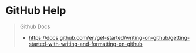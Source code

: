 # GitHub Help
        
> Github Docs
>* https://docs.github.com/en/get-started/writing-on-github/getting-started-with-writing-and-formatting-on-github 

